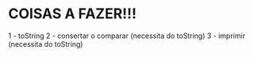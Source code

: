 # COISAS A FAZER!!!

1 - toString
2 - consertar o comparar (necessita do toString)
3 - imprimir (necessita do toString)